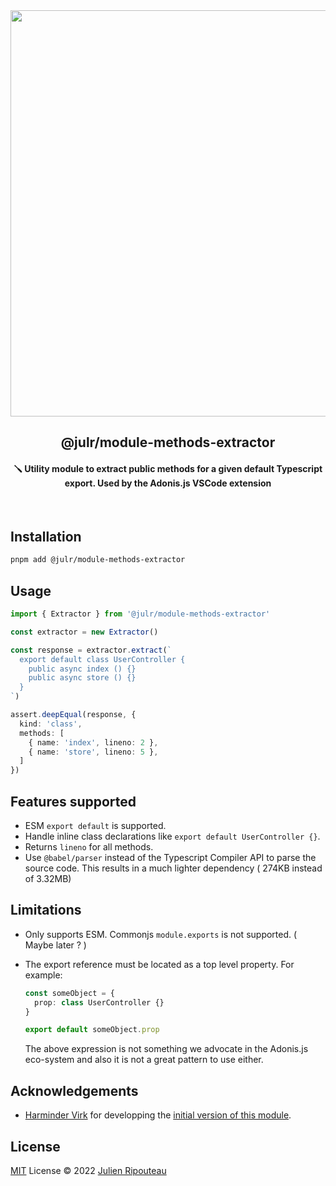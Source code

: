 <div align="center">
  <img width="650" src="https://user-images.githubusercontent.com/8337858/187311621-767302f4-fe05-471c-adfa-ce1b589460d1.png" />
  <h2>@julr/module-methods-extractor</h2>
  <h4>🪛 Utility module to extract public methods for a given default Typescript export. Used by the Adonis.js VSCode extension</h4>
  <br/>
</div>

## Installation
```bash
pnpm add @julr/module-methods-extractor
```

## Usage
```ts
import { Extractor } from '@julr/module-methods-extractor'

const extractor = new Extractor()

const response = extractor.extract(`
  export default class UserController {
    public async index () {}
    public async store () {}
  }
`)

assert.deepEqual(response, {
  kind: 'class',
  methods: [
    { name: 'index', lineno: 2 },
    { name: 'store', lineno: 5 },
  ]
})
```

## Features supported
- ESM `export default` is supported.
- Handle inline class declarations like `export default UserController {}`.
- Returns `lineno` for all methods.
- Use `@babel/parser` instead of the Typescript Compiler API to parse the source code. This results in a much lighter dependency ( 274KB instead of 3.32MB)

## Limitations
- Only supports ESM. Commonjs `module.exports` is not supported. ( Maybe later ? )
- The export reference must be located as a top level property. For example:
    ```ts
    const someObject = {
      prop: class UserController {}
    }

    export default someObject.prop
    ```

    The above expression is not something we advocate in the Adonis.js eco-system and also it is not a great pattern to use either.

## Acknowledgements

- [Harminder Virk](https://github.com/thetutlage) for developping the [initial version of this module](https://github.com/poppinss/module-methods-extractor).

## License

[MIT](./LICENSE.md) License © 2022 [Julien Ripouteau](https://github.com/Julien-R44)
